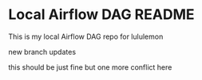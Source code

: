 # Local Airflow DAG README 

This is my local Airflow DAG repo for lululemon

new branch updates

this should be just fine but one  more conflict here
